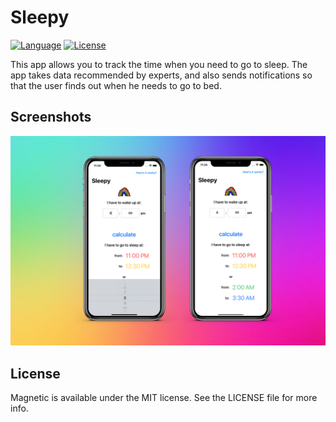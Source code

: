 # Sleepy

[![Language](https://img.shields.io/badge/Swift-5-orange.svg?style=flat)](https://swift.org)
[![License](https://img.shields.io/github/license/romarakhlin/Sleepy)](https://github.com/romarakhlin/Sleepy/blob/master/LICENSE)

This app allows you to track the time when you need to go to sleep. The app takes data recommended by experts, and also sends notifications so that the user finds out when he needs to go to bed.

## Screenshots

![image](./img.jpg)

## License

Magnetic is available under the MIT license. See the LICENSE file for more info.
